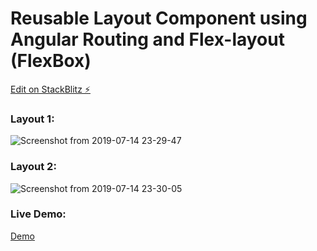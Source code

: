 # Reusable Layout Component using Angular Routing and Flex-layout (FlexBox)

[Edit on StackBlitz ⚡️](https://stackblitz.com/edit/angular-a3a4wy)


### Layout 1:
![Screenshot from 2019-07-14 23-29-47](https://user-images.githubusercontent.com/4992012/61189575-a75dfe80-a68f-11e9-9414-863138f6dbb3.png)


### Layout 2:

![Screenshot from 2019-07-14 23-30-05](https://user-images.githubusercontent.com/4992012/61189576-aaf18580-a68f-11e9-91ec-d86114ecc92d.png)

### Live Demo:

[Demo](https://angular-a3a4wy.stackblitz.io)
